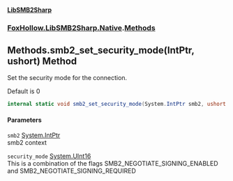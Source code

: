 #### [LibSMB2Sharp](index.md 'index')
### [FoxHollow.LibSMB2Sharp.Native](FoxHollow_LibSMB2Sharp_Native.md 'FoxHollow.LibSMB2Sharp.Native').[Methods](FoxHollow_LibSMB2Sharp_Native_Methods.md 'FoxHollow.LibSMB2Sharp.Native.Methods')
## Methods.smb2_set_security_mode(IntPtr, ushort) Method
Set the security mode for the connection.  
  
Default is 0  
```csharp
internal static void smb2_set_security_mode(System.IntPtr smb2, ushort security_mode);
```
#### Parameters
<a name='FoxHollow_LibSMB2Sharp_Native_Methods_smb2_set_security_mode(System_IntPtr_ushort)_smb2'></a>
`smb2` [System.IntPtr](https://docs.microsoft.com/en-us/dotnet/api/System.IntPtr 'System.IntPtr')  
smb2 context
  
<a name='FoxHollow_LibSMB2Sharp_Native_Methods_smb2_set_security_mode(System_IntPtr_ushort)_security_mode'></a>
`security_mode` [System.UInt16](https://docs.microsoft.com/en-us/dotnet/api/System.UInt16 'System.UInt16')  
This is a combination of the flags SMB2_NEGOTIATE_SIGNING_ENABLED  
and  SMB2_NEGOTIATE_SIGNING_REQUIRED  
  
